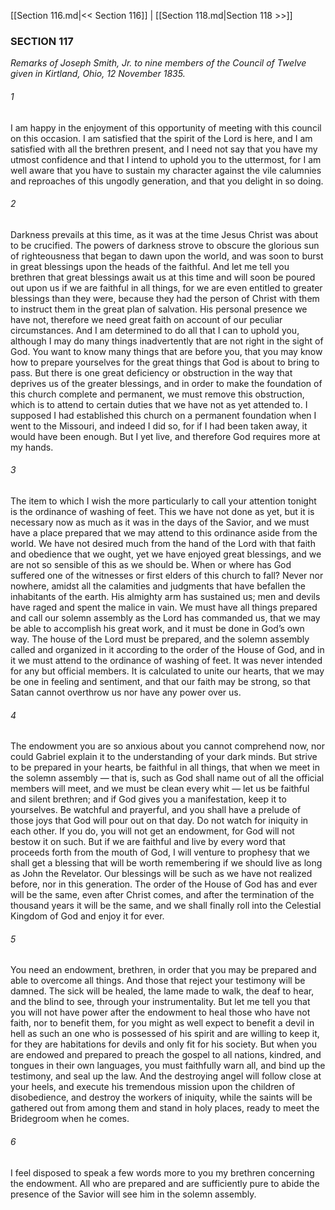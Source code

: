 [[Section 116.md|<< Section 116]]  |  [[Section 118.md|Section 118 >>]]

### SECTION 117

*Remarks of Joseph Smith, Jr. to nine members of the Council of Twelve given in Kirtland, Ohio, 12 November 1835.*

###### 1
I am happy in the enjoyment of this opportunity of meeting with this council on this occasion. I am satisfied that the spirit of the Lord is here, and I am satisfied with all the brethren present, and I need not say that you have my utmost confidence and that I intend to uphold you to the uttermost, for I am well aware that you have to sustain my character against the vile calumnies and reproaches of this ungodly generation, and that you delight in so doing.

###### 2
Darkness prevails at this time, as it was at the time Jesus Christ was about to be crucified. The powers of darkness strove to obscure the glorious sun of righteousness that began to dawn upon the world, and was soon to burst in great blessings upon the heads of the faithful. And let me tell you brethren that great blessings await us at this time and will soon be poured out upon us if we are faithful in all things, for we are even entitled to greater blessings than they were, because they had the person of Christ with them to instruct them in the great plan of salvation. His personal presence we have not, therefore we need great faith on account of our peculiar circumstances. And I am determined to do all that I can to uphold you, although I may do many things inadvertently that are not right in the sight of God. You want to know many things that are before you, that you may know how to prepare yourselves for the great things that God is about to bring to pass. But there is one great deficiency or obstruction in the way that deprives us of the greater blessings, and in order to make the foundation of this church complete and permanent, we must remove this obstruction, which is to attend to certain duties that we have not as yet attended to. I supposed I had established this church on a permanent foundation when I went to the Missouri, and indeed I did so, for if I had been taken away, it would have been enough. But I yet live, and therefore God requires more at my hands.

###### 3
The item to which I wish the more particularly to call your attention tonight is the ordinance of washing of feet. This we have not done as yet, but it is necessary now as much as it was in the days of the Savior, and we must have a place prepared that we may attend to this ordinance aside from the world. We have not desired much from the hand of the Lord with that faith and obedience that we ought, yet we have enjoyed great blessings, and we are not so sensible of this as we should be. When or where has God suffered one of the witnesses or first elders of this church to fall? Never nor nowhere, amidst all the calamities and judgments that have befallen the inhabitants of the earth. His almighty arm has sustained us; men and devils have raged and spent the malice in vain. We must have all things prepared and call our solemn assembly as the Lord has commanded us, that we may be able to accomplish his great work, and it must be done in God’s own way. The house of the Lord must be prepared, and the solemn assembly called and organized in it according to the order of the House of God, and in it we must attend to the ordinance of washing of feet. It was never intended for any but official members. It is calculated to unite our hearts, that we may be one in feeling and sentiment, and that our faith may be strong, so that Satan cannot overthrow us nor have any power over us.

###### 4
The endowment you are so anxious about you cannot comprehend now, nor could Gabriel explain it to the understanding of your dark minds. But strive to be prepared in your hearts, be faithful in all things, that when we meet in the solemn assembly — that is, such as God shall name out of all the official members will meet, and we must be clean every whit — let us be faithful and silent brethren; and if God gives you a manifestation, keep it to yourselves. Be watchful and prayerful, and you shall have a prelude of those joys that God will pour out on that day. Do not watch for iniquity in each other. If you do, you will not get an endowment, for God will not bestow it on such. But if we are faithful and live by every word that proceeds forth from the mouth of God, I will venture to prophesy that we shall get a blessing that will be worth remembering if we should live as long as John the Revelator. Our blessings will be such as we have not realized before, nor in this generation. The order of the House of God has and ever will be the same, even after Christ comes, and after the termination of the thousand years it will be the same, and we shall finally roll into the Celestial Kingdom of God and enjoy it for ever.

###### 5
You need an endowment, brethren, in order that you may be prepared and able to overcome all things. And those that reject your testimony will be damned. The sick will be healed, the lame made to walk, the deaf to hear, and the blind to see, through your instrumentality. But let me tell you that you will not have power after the endowment to heal those who have not faith, nor to benefit them, for you might as well expect to benefit a devil in hell as such an one who is possessed of his spirit and are willing to keep it, for they are habitations for devils and only fit for his society. But when you are endowed and prepared to preach the gospel to all nations, kindred, and tongues in their own languages, you must faithfully warn all, and bind up the testimony, and seal up the law. And the destroying angel will follow close at your heels, and execute his tremendous mission upon the children of disobedience, and destroy the workers of iniquity, while the saints will be gathered out from among them and stand in holy places, ready to meet the Bridegroom when he comes.

###### 6
I feel disposed to speak a few words more to you my brethren concerning the endowment. All who are prepared and are sufficiently pure to abide the presence of the Savior will see him in the solemn assembly.